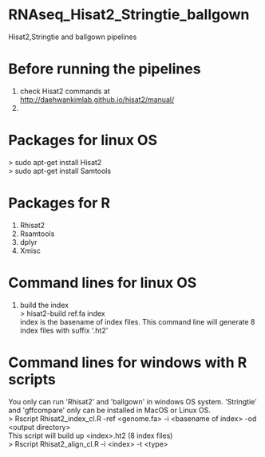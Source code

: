# RNAseq_Hisat2_Stringtie_ballgown
Hisat2,Stringtie and ballgown pipelines

# Before running the pipelines
1. check Hisat2 commands at http://daehwankimlab.github.io/hisat2/manual/
2. 
# Packages for linux OS
\> sudo apt-get install Hisat2 <br/>
\> sudo apt-get install Samtools
# Packages for R
1. Rhisat2
2. Rsamtools
3. dplyr
4. Xmisc
# Command lines for linux OS
1. build the index <br/>
\> hisat2-build ref.fa index <br/>
index is the basename of index files. This command line will generate 8 index files with suffix '.ht2'
# Command lines for windows with R scripts
You only can run 'Rhisat2' and 'ballgown' in windows OS system. 'Stringtie' and 'gffcompare' only can be installed in MacOS or Linux OS. </br>
\> Rscript Rhisat2_index_cl.R -ref \<genome.fa\> -i \<basename of index\> -od \<output directory\> <br/>
   This script will build up \<index\>.ht2 (8 index files) </br>
\> Rscript Rhisat2_align_cl.R -i \<index\> -t \<type\>
